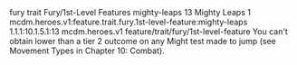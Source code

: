 <ability>
  <metadata>
    <class>fury</class>
    <feature_type>trait</feature_type>
    <file_dpath>Fury/1st-Level Features</file_dpath>
    <item_id>mighty-leaps</item_id>
    <item_index>13</item_index>
    <item_name>Mighty Leaps</item_name>
    <level>1</level>
    <scc>mcdm.heroes.v1:feature.trait.fury.1st-level-feature:mighty-leaps</scc>
    <scdc>1.1.1:10.1.5.1:13</scdc>
    <source>mcdm.heroes.v1</source>
    <type>feature/trait/fury/1st-level-feature</type>
  </metadata>
  <effects>
    <effect type="mundane">You can&apos;t obtain lower than a tier 2 outcome on any Might test made to jump (see Movement Types in Chapter 10: Combat).</effect>
  </effects>
</ability>
